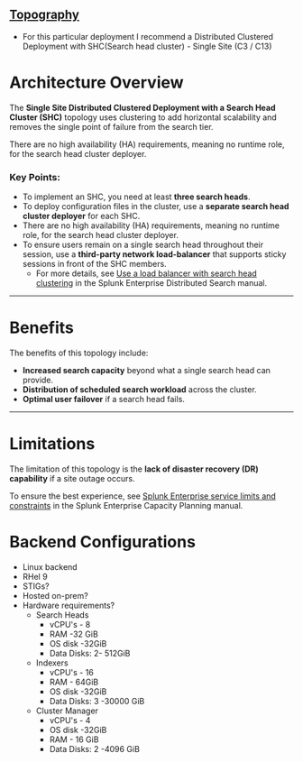 <h2><u>Topography</u></h2>

- For this particular deployment I recommend a Distributed Clustered Deployment with SHC(Search head cluster) - Single Site (C3 / C13)

# Architecture Overview

The **Single Site Distributed Clustered Deployment with a Search Head Cluster (SHC)** topology uses clustering to add horizontal scalability and removes the single point of failure from the search tier.

There are no high availability (HA) requirements, meaning no runtime role, for the search head cluster deployer.

### Key Points:
- To implement an SHC, you need at least **three search heads**.
- To deploy configuration files in the cluster, use a **separate search head cluster deployer** for each SHC.
- There are no high availability (HA) requirements, meaning no runtime role, for the search head cluster deployer.
- To ensure users remain on a single search head throughout their session, use a **third-party network load-balancer** that supports sticky sessions in front of the SHC members. 
  - For more details, see [Use a load balancer with search head clustering](https://docs.splunk.com/Documentation/Splunk/latest/DistSearch/SHCwithLoadBalancer) in the Splunk Enterprise Distributed Search manual.

---

# Benefits
The benefits of this topology include:
- **Increased search capacity** beyond what a single search head can provide.
- **Distribution of scheduled search workload** across the cluster.
- **Optimal user failover** if a search head fails.

---

# Limitations
The limitation of this topology is the **lack of disaster recovery (DR) capability** if a site outage occurs.

To ensure the best experience, see [Splunk Enterprise service limits and constraints](https://docs.splunk.com/Documentation/Splunk/latest/Capacity/ReferenceHardware) in the Splunk Enterprise Capacity Planning manual.

# Backend Configurations
- Linux backend
- RHel 9
- STIGs?
- Hosted on-prem?
- Hardware requirements?
    - Search Heads
        - vCPU's - 8
        - RAM -32 GiB
        - OS disk -32GiB
        - Data Disks: 2- 512GiB
    - Indexers
        - vCPU's - 16
        - RAM - 64GiB
        - OS disk -32GiB
        - Data Disks: 3 -30000 GiB
    - Cluster Manager
        - vCPU's - 4
        - OS disk -32GiB
        - RAM - 16 GiB
        - Data Disks: 2 -4096 GiB
